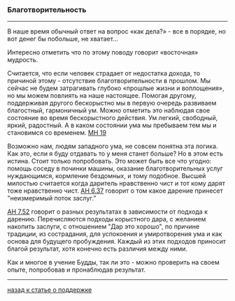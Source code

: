 ### **Благотворительность**

--------------

В наше время обычный ответ на вопрос «как дела?» - все в порядке, но вот денег бы побольше, не хватает… 

Интересно отметить что по этому поводу говорит «восточная» мудрость. 

Считается, что если человек страдает от недостатка дохода, то причиной этому - отсутствие благотворительности в прошлом. Мы сейчас не будем затрагивать глубоко «прошлые жизни и воплощения», но мы можем повлиять на наше настоящее. Помогая другому, поддерживая другого бескорыстно мы в первую очередь развиваем благостный, гармоничный ум. Можно отметить это наблюдая свое состояние во время бескорыстного действия. Ум легкий, свободный, яркий, радостный. А в каком состоянии ума мы пребываем тем мы и становимся со временем. [МН 19](https://suttacentral.net/mn19/ru/sv?reference=none&highlight=false)

Возможно нам, людям западного ума, не совсем понятна эта логика. Как это, если я буду отдавать то у меня станет больше? Но в этом есть истина. Стоит только попробовать. Это может быть все что угодно: помощь соседу в починки машины, оказание благотворительных услуг нуждающимся, кормление бездомных, и тому подобное. Высшей милостью считается когда даритель нравственно чист и тот кому дарят тоже нравственно чист. [АН 6.37](https://suttacentral.net/an6.37/ru/sv?reference=none&highlight=false) говорит о том какое дарение принесет "неизмеримый поток заслуг."

[АН 7.52](https://suttacentral.net/an7.52/ru/sv?reference=none&highlight=false) говорит о разных результатах в зависимости от подхода к дарению. Перечисляются подходы корыстного дара, с желанием накопить заслуги, с отношением "Дар это хорошо", по причине традиции, из сострадания, для успокоения и умиротворения ума и как основа для будущего пробуждения. Каждый из этих подходов приносит благой результат, хотя конечно есть различия между ними.

Как и многое в учение Будды, так ли это - можно проверить на своем опыте, попробовав и пронаблюдав результат.

--------------

[назад к статье о поддержке](https://devamitta.github.io/notes/dana.html)